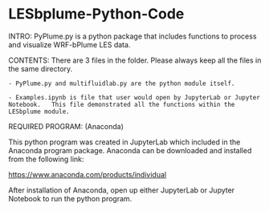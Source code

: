 # LESbplume-Python-Code

INTRO:
PyPlume.py is a python package that includes functions to process and visualize WRF-bPlume LES data.

CONTENTS: 
There are 3 files in the folder. Please always keep all the files in the same directory. 

	- PyPlume.py and multifluidlab.py are the python module itself.

	- Examples.ipynb is file that user would open by JupyterLab or Jupyter 	Notebook. 	This file demonstrated all the functions within the LESbplume module.

REQUIRED PROGRAM: (Anaconda)

This python program was created in JupyterLab which included in the Anaconda program package. Anaconda can be downloaded and installed from the following link: 

https://www.anaconda.com/products/individual 

After installation of Anaconda, open up either JupyterLab or Jupyter Notebook to run the python program.


